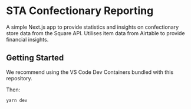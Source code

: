 # STA Confectionary Reporting
A simple Next.js app to provide statistics and insights on confectionary store data from the Square API. Utilises item data from Airtable to provide financial insights.

## Getting Started

We recommend using the VS Code Dev Containers bundled with this repository.

Then:

```bash
yarn dev
```

